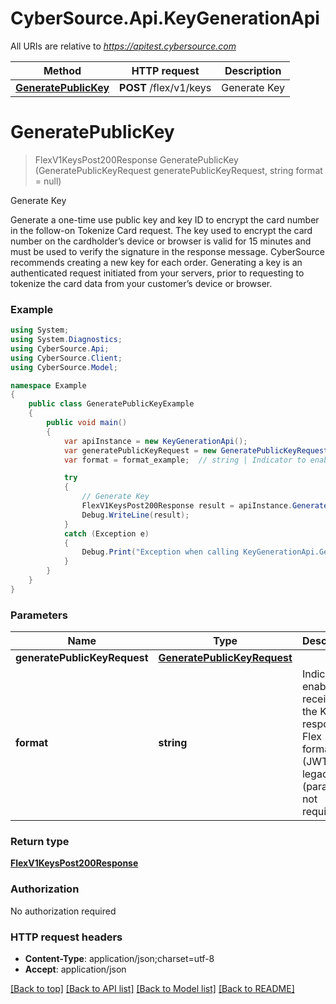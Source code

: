# CyberSource.Api.KeyGenerationApi

All URIs are relative to *https://apitest.cybersource.com*

Method | HTTP request | Description
------------- | ------------- | -------------
[**GeneratePublicKey**](KeyGenerationApi.md#generatepublickey) | **POST** /flex/v1/keys | Generate Key


<a name="generatepublickey"></a>
# **GeneratePublicKey**
> FlexV1KeysPost200Response GeneratePublicKey (GeneratePublicKeyRequest generatePublicKeyRequest, string format = null)

Generate Key

Generate a one-time use public key and key ID to encrypt the card number in the follow-on Tokenize Card request. The key used to encrypt the card number on the cardholder’s device or browser is valid for 15 minutes and must be used to verify the signature in the response message. CyberSource recommends creating a new key for each order. Generating a key is an authenticated request initiated from your servers, prior to requesting to tokenize the card data from your customer’s device or browser.

### Example
```csharp
using System;
using System.Diagnostics;
using CyberSource.Api;
using CyberSource.Client;
using CyberSource.Model;

namespace Example
{
    public class GeneratePublicKeyExample
    {
        public void main()
        {
            var apiInstance = new KeyGenerationApi();
            var generatePublicKeyRequest = new GeneratePublicKeyRequest(); // GeneratePublicKeyRequest | 
            var format = format_example;  // string | Indicator to enable the receipt of the Keys response in Flex 11+ format (JWT) or legacy (parameter not required) (optional)  (default to legacy)

            try
            {
                // Generate Key
                FlexV1KeysPost200Response result = apiInstance.GeneratePublicKey(generatePublicKeyRequest, format);
                Debug.WriteLine(result);
            }
            catch (Exception e)
            {
                Debug.Print("Exception when calling KeyGenerationApi.GeneratePublicKey: " + e.Message );
            }
        }
    }
}
```

### Parameters

Name | Type | Description  | Notes
------------- | ------------- | ------------- | -------------
 **generatePublicKeyRequest** | [**GeneratePublicKeyRequest**](GeneratePublicKeyRequest.md)|  | 
 **format** | **string**| Indicator to enable the receipt of the Keys response in Flex 11+ format (JWT) or legacy (parameter not required) | [optional] [default to legacy]

### Return type

[**FlexV1KeysPost200Response**](FlexV1KeysPost200Response.md)

### Authorization

No authorization required

### HTTP request headers

 - **Content-Type**: application/json;charset=utf-8
 - **Accept**: application/json

[[Back to top]](#) [[Back to API list]](../README.md#documentation-for-api-endpoints) [[Back to Model list]](../README.md#documentation-for-models) [[Back to README]](../README.md)

